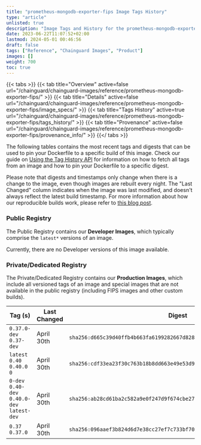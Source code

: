 ```yaml
---
title: "prometheus-mongodb-exporter-fips Image Tags History"
type: "article"
unlisted: true
description: "Image Tags and History for the prometheus-mongodb-exporter-fips Chainguard Image"
date: 2023-06-22T11:07:52+02:00
lastmod: 2024-05-01 00:46:56
draft: false
tags: ["Reference", "Chainguard Images", "Product"]
images: []
weight: 700
toc: true
---
```


{{< tabs >}}
{{< tab title="Overview" active=false url="/chainguard/chainguard-images/reference/prometheus-mongodb-exporter-fips/" >}}
{{< tab title="Details" active=false url="/chainguard/chainguard-images/reference/prometheus-mongodb-exporter-fips/image_specs/" >}}
{{< tab title="Tags History" active=true url="/chainguard/chainguard-images/reference/prometheus-mongodb-exporter-fips/tags_history/" >}}
{{< tab title="Provenance" active=false url="/chainguard/chainguard-images/reference/prometheus-mongodb-exporter-fips/provenance_info/" >}}
{{</ tabs >}}

The following tables contains the most recent tags and digests that can be used to pin your Dockerfile to a specific build of this image. Check our guide on [Using the Tag History API](/chainguard/chainguard-images/using-the-tag-history-api/) for information on how to fetch all tags from an image and how to pin your Dockerfile to a specific digest.

Please note that digests and timestamps only change when there is a change to the image, even though images are rebuilt every night. The "Last Changed" column indicates when the image was last modified, and doesn't always reflect the latest build timestamp. For more information about how our reproducible builds work, please refer to [this blog post](https://www.chainguard.dev/unchained/reproducing-chainguards-reproducible-image-builds).

### Public Registry
The Public Registry contains our **Developer Images**, which typically comprise the `latest*` versions of an image.

Currently, there are no Developer versions of this image available.

### Private/Dedicated Registry
The Private/Dedicated Registry contains our **Production Images**, which include all versioned tags of an image and special images that are not available in the public registry (including FIPS images and other custom builds).

| Tag (s)                                       | Last Changed | Digest                                                                    |
|-----------------------------------------------|--------------|---------------------------------------------------------------------------|
|  `0.37.0-dev` `0.37-dev`                      | April 30th   | `sha256:d665c39d40ffb4b663fa6199282667d82877233edfae3e5dd2732155f4b48db1` |
|  `latest` `0.40` `0.40.0` `0`                 | April 30th   | `sha256:cdf33ea23f30c763b18b8dd663e49e53d94833a0d4624eb1a81df11de634dc36` |
|  `0-dev` `0.40-dev` `0.40.0-dev` `latest-dev` | April 30th   | `sha256:ab28cd61ba2c582a9e0f247d9f674cbe27ca34ec6673ebf1fe3a4174a1eea454` |
|  `0.37` `0.37.0`                              | April 30th   | `sha256:096aaef3b824d6d7e38cc27ef7c733bf70fa385ffe9ecbdefa8125d1629f823f` |


